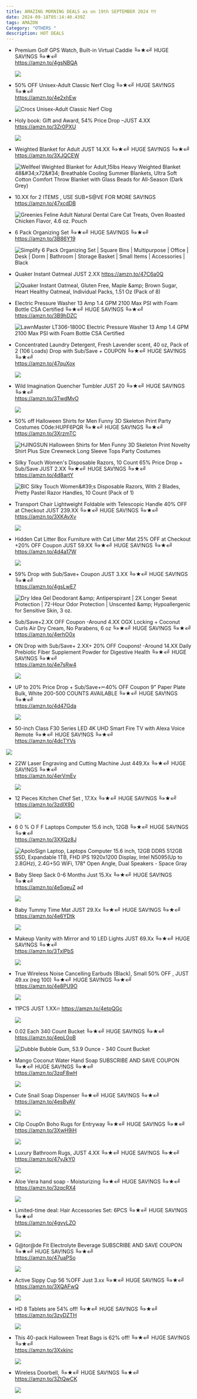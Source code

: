 ```yaml
---
title: AMAZING MORNING DEALS as on 19th SEPTEMBER 2024 ‼‼
date: 2024-09-18T05:14:40.439Z
tags: AMAZON
Category: "OTHERS "
description: HOT DEALS
---
```

* Premium Golf GPS Watch, Built-in Virtual Caddie
  ╚»★«╝ HUGE SAV!NGS ╚»★«╝\
  https://amzn.to/4gsNBQA<!--StartFragment-->

  ![](https://m.media-amazon.com/images/I/716u4c-MwhL._AC_SL1500_.jpg)

  <!--EndFragment-->
* 50% OFF
  Unisex-Adult Classic Nerf Clog
  ╚»★«╝ HUGE SAV!NGS ╚»★«╝\
  https://amzn.to/4e2xhEw<!--StartFragment-->

  ![Crocs Unisex-Adult Classic Nerf Clog](https://m.media-amazon.com/images/I/81pfqFHrYHL._AC_SX575_.jpg)

  <!--EndFragment-->
* Holy book: Gift and Award, 54% Price Drop –JUST 4.XX
  https://amzn.to/3Zr0PXU<!--StartFragment-->

  ![](https://m.media-amazon.com/images/I/61xPSCI2rEL._SL1500_.jpg)

  <!--EndFragment-->
* Weighted Blanket for Adult JUST 14.XX
  ╚»★«╝ HUGE SAV!NGS ╚»★«╝\
  https://amzn.to/3XJQCEW <!--StartFragment-->

  ![Wellfeel Weighted Blanket for Adult,15lbs Heavy Weighted Blanket 48\&#34;x72\&#34; Breathable Cooling Summer Blankets, Ultra Soft Cotton Comfort Throw Blanket with Glass Beads for All-Season (Dark Grey)](https://m.media-amazon.com/images/I/71-PZnV9rCL.__AC_SX300_SY300_QL70_FMwebp_.jpg)

  <!--EndFragment-->
* 10.XX for 2 ITEMS ,
  USE SUB+S@VE FOR MORE SAV!NGS
  https://amzn.to/47xcdDB<!--StartFragment-->

  ![Greenies Feline Adult Natural Dental Care Cat Treats, Oven Roasted Chicken Flavor, 4.6 oz. Pouch](https://m.media-amazon.com/images/I/51WNgR-XQ6L.jpg)

  <!--EndFragment-->
* 6 Pack Organizing Set 
  ╚»★«╝ HUGE SAV!NGS ╚»★«╝\
  https://amzn.to/3B86Y19<!--StartFragment-->

  ![Simplify 6 Pack Organizing Set | Square Bins | Multipurpose | Office | Desk | Dorm | Bathroom | Storage Basket | Small Items | Accessories | Black](https://m.media-amazon.com/images/I/71TFa6pQnxL.__AC_SX300_SY300_QL70_FMwebp_.jpg)

  <!--EndFragment-->
* Quaker Instant Oatmeal JUST 2.XX
  https://amzn.to/47C6a0Q<!--StartFragment-->

  ![Quaker Instant Oatmeal, Gluten Free, Maple \&amp; Brown Sugar, Heart Healthy Oatmeal, Individual Packs, 1.51 Oz (Pack of 8)](https://m.media-amazon.com/images/I/51Di6HSpR8L._SX300_SY300_QL70_FMwebp_.jpg)

  <!--EndFragment-->
* Electric Pressure Washer 13 Amp 1.4 GPM 2100 Max PSI with Foam Bottle CSA Certified
  ╚»★«╝ HUGE SAV!NGS ╚»★«╝\
  https://amzn.to/3B9hDZC<!--StartFragment-->

  ![LawnMaster LT306-1800C Electric Pressure Washer 13 Amp 1.4 GPM 2100 Max PSI with Foam Bottle CSA Certified](https://m.media-amazon.com/images/I/71ZFvbekC0L.__AC_SX300_SY300_QL70_FMwebp_.jpg)

  <!--EndFragment-->
* Concentrated Laundry Detergent, Fresh Lavender scent, 40 oz, Pack of 2 (106 Loads)
  Drop with Sub/Save + C0UPON
  ╚»★«╝ HUGE SAV!NGS ╚»★«╝\
  https://amzn.to/47quXox<!--StartFragment-->

  ![](https://m.media-amazon.com/images/I/71GzUMOjMyL._AC_SL1500_.jpg)

  <!--EndFragment-->
* Wild Imagination Quencher Tumbler JUST 20
  ╚»★«╝ HUGE SAV!NGS ╚»★«╝\
  https://amzn.to/3TwdMvO<!--StartFragment-->

  ![](https://m.media-amazon.com/images/I/51NzT68-Q3L._AC_SL1500_.jpg)

  <!--EndFragment-->
* 50% off 
  Halloween Shirts for Men Funny 3D Skeleton Print Party Costumes
  C0de:HUPF6PQR
  ╚»★«╝ HUGE SAV!NGS ╚»★«╝\
  https://amzn.to/3XrzmTC<!--StartFragment-->

  ![HJINGSUN Halloween Shirts for Men Funny 3D Skeleton Print Novelty Shirt Plus Size Crewneck Long Sleeve Tops Party Costumes](https://m.media-amazon.com/images/I/71eUQqY1qoL._AC_SX679_.jpg)

  <!--EndFragment-->
* Silky Touch Women's Disposable Razors, 10 Count
  65% Price Drop + Sub/Save JUST 2.XX
  ╚»★«╝ HUGE SAV!NGS ╚»★«╝\
  https://amzn.to/4d8artY<!--StartFragment-->

  ![BIC Silky Touch Women\&#39;s Disposable Razors, With 2 Blades, Pretty Pastel Razor Handles, 10 Count (Pack of 1)](https://m.media-amazon.com/images/I/41fQ69in3VL._SX300_SY300_QL70_FMwebp_.jpg)

  <!--EndFragment-->
* Transport Chair Lightweight Foldable with Telescopic Handle
  40% OFF at Checkout JUST 239.XX
  ╚»★«╝ HUGE SAV!NGS ╚»★«╝\
  https://amzn.to/3XKAvXv<!--StartFragment-->

  ![](https://m.media-amazon.com/images/I/41KspbwNz2L._SR400,400_.jpg)

  <!--EndFragment-->
* Hidden Cat Litter Box Furniture with Cat Litter Mat
  25% OFF at Checkout +20% OFF Coupon JUST 59.XX
  ╚»★«╝ HUGE SAV!NGS ╚»★«╝\
  https://amzn.to/4d4a17W<!--StartFragment-->

  ![](https://m.media-amazon.com/images/I/51Zfx45zFyL._SR400,400_.jpg)

  <!--EndFragment-->
* 59% Drop with Sub/Save+ Coupon JUST 3.XX
  ╚»★«╝ HUGE SAV!NGS ╚»★«╝\
  https://amzn.to/4gsLwE7<!--StartFragment-->

  ![Dry Idea Gel Deodorant \&amp; Antiperspirant | 2X Longer Sweat Protection | 72-Hour Odor Protection | Unscented \&amp; Hypoallergenic for Sensitive Skin, 3 oz.](https://m.media-amazon.com/images/I/41KrKHdgYfL._SX300_SY300_QL70_FMwebp_.jpg)

  <!--EndFragment-->
* Sub/Save+2.XX OFF Coupon -Around 4.XX
  OGX Locking + Coconut Curls Air Dry Cream, No Parabens, 6 oz
  ╚»★«╝ HUGE SAV!NGS ╚»★«╝\
  https://amzn.to/4erhO0x
* ON Drop with Sub/Save+ 2.XX+ 20% OFF Coupons! -Around 14.XX
  Daily Prebiotic Fiber Supplement Powder for Digestive Health 
  ╚»★«╝ HUGE SAV!NGS ╚»★«╝\
  https://amzn.to/4e7sRw4<!--StartFragment-->

  ![](https://m.media-amazon.com/images/I/61+pcsP0FfL._SL1500_.jpg)

  <!--EndFragment-->
* UP to 20% Price Drop + Sub/Save+✂40% OFF Coupon 
  9" Paper Plate Bulk, White 200-500 COUNTS AVAILABLE
  ╚»★«╝ HUGE SAV!NGS ╚»★«╝\
  https://amzn.to/4d47Gda<!--StartFragment-->

  ![](https://m.media-amazon.com/images/I/714ONNnzBfL._AC_SL1500_.jpg)

  <!--EndFragment-->
* 50-inch Class F30 Series LED 4K UHD Smart Fire TV with Alexa Voice Remote
  ╚»★«╝ HUGE SAV!NGS ╚»★«╝\
  https://amzn.to/4dcTYVs<!--StartFragment-->

![](https://m.media-amazon.com/images/I/81DM+ZzL8rL._AC_SL1500_.jpg)

* 22W Laser Engraving and Cutting Machine
  Just 449.Xx 
  ╚»★«╝ HUGE SAV!NGS ╚»★«╝\
  https://amzn.to/4erVmEv<!--StartFragment-->

  ![](https://m.media-amazon.com/images/I/81+4N-fSmQL._AC_SL1500_.jpg)
* 12 Pieces Kitchen Chef Set , 17.Xx 
  ╚»★«╝ HUGE SAV!NGS ╚»★«╝\
  https://amzn.to/3zdlX9D<!--StartFragment-->

  ![](https://m.media-amazon.com/images/I/71+bfygC42L._AC_SL1500_.jpg)
* 6 0 % O F F 
  Laptops Computer 15.6 inch, 12GB 
  ╚»★«╝ HUGE SAV!NGS ╚»★«╝\
  https://amzn.to/3XXQz8J<!--StartFragment-->

  ![ApoloSign Laptop, Laptops Computer 15.6 inch, 12GB DDR5 512GB SSD, Expandable 1TB, FHD IPS 1920x1200 Display, Intel N5095(Up to 2.8GHz), 2.4G+5G WiFi, 178° Open Angle, Dual Speakers - Space Gray](https://m.media-amazon.com/images/I/71wgrEe7afL._AC_SX522_.jpg)
* Baby Sleep Sack 0-6 Months Just 15.Xx 
  ╚»★«╝ HUGE SAV!NGS ╚»★«╝\
  https://amzn.to/4e5qeuZ    ad<!--StartFragment-->

  ![](https://m.media-amazon.com/images/I/81TJFQaO3IL._AC_SL1500_.jpg)
* Baby Tummy Time Mat 
  JUST 29.Xx 
  ╚»★«╝ HUGE SAV!NGS ╚»★«╝\
  https://amzn.to/4e6YDtk<!--StartFragment-->

  ![](https://m.media-amazon.com/images/I/81JZHK7z1PL._SL1500_.jpg)
* Makeup Vanity with Mirror and 10 LED Lights 
  JUST 69.Xx 
  ╚»★«╝ HUGE SAV!NGS ╚»★«╝\
  https://amzn.to/3TxlPbS<!--StartFragment-->

  ![](https://m.media-amazon.com/images/I/51juf46Zl7L._AC_SL1500_.jpg)
* True Wireless Noise Cancelling Earbuds (Black), Small
  50% OFF , JUST 49.xx (reg 100)
  ╚»★«╝ HUGE SAV!NGS ╚»★«╝\
  https://amzn.to/4e8PU9O<!--StartFragment-->

  ![](https://m.media-amazon.com/images/I/61joErBxERL._AC_SL1500_.jpg)
* 11PCS JUST 1.XX🔥
  https://amzn.to/4etpQGc<!--StartFragment-->

  ![](https://m.media-amazon.com/images/I/8147sCmq5BL._SL1500_.jpg)
* 0.02 Each
  340 Count Bucket
  ╚»★«╝ HUGE SAV!NGS ╚»★«╝\
  https://amzn.to/4epL0oB<!--StartFragment-->

  ![Dubble Bubble Gum, 53.9 Ounce - 340 Count Bucket](https://m.media-amazon.com/images/I/91fAa48PNJL._SX679_.jpg)
* Mango Coconut Water Hand Soap
  SUBSCRIBE AND SAVE COUPON 
  ╚»★«╝ HUGE SAV!NGS ╚»★«╝\
  https://amzn.to/3zqF8wH<!--StartFragment-->

  ![](https://m.media-amazon.com/images/I/71NiFSxMoML._SL1500_.jpg)
* Cute Snail Soap Dispenser
  ╚»★«╝ HUGE SAV!NGS ╚»★«╝\
  https://amzn.to/4esByAV<!--StartFragment-->

  ![](https://m.media-amazon.com/images/I/41a5sWWcAwL._AC_SL1000_.jpg)
* Clip Coup0n
  Boho Rugs for Entryway
  ╚»★«╝ HUGE SAV!NGS ╚»★«╝\
  https://amzn.to/3XwH9iH<!--StartFragment-->

  ![](https://m.media-amazon.com/images/I/81Z-XqzUFeL._AC_SL1500_.jpg)
* Luxury Bathroom Rugs, JUST 4.XX
  ╚»★«╝ HUGE SAV!NGS ╚»★«╝\
  https://amzn.to/47yJkY0<!--StartFragment-->

  ![](https://m.media-amazon.com/images/I/91aj8ee47XL._AC_SL1500_.jpg)
* Aloe Vera hand soap - Moisturizing
  ╚»★«╝ HUGE SAV!NGS ╚»★«╝\
  https://amzn.to/3zqcRX4<!--StartFragment-->

  ![](https://m.media-amazon.com/images/I/71k8iY482-L._SL1500_.jpg)
* Limited-time deal: Hair Accessories Set: 6PCS
  ╚»★«╝ HUGE SAV!NGS ╚»★«╝\
  https://amzn.to/4gvyLZO<!--StartFragment-->

  ![](https://m.media-amazon.com/images/I/715WmSS4zZL._SL1500_.jpg)
* G@tor@de Fit Electrolyte Beverage
  SUBSCRIBE AND SAVE COUPON 
  ╚»★«╝ HUGE SAV!NGS ╚»★«╝\
  https://amzn.to/47uaPSo<!--StartFragment-->

  ![](https://m.media-amazon.com/images/I/81Mk-vjE7GL._SL1500_.jpg)
* Active Sippy Cup
  56 %OFF Just 3.xx
  ╚»★«╝ HUGE SAV!NGS ╚»★«╝\
  https://amzn.to/3XQAFwQ<!--StartFragment-->

  ![](https://m.media-amazon.com/images/I/71g6qK1l-7L._AC_SL1500_.jpg)
* HD 8 Tablets are 54% off!
  ╚»★«╝ HUGE SAV!NGS ╚»★«╝\
  https://amzn.to/3zyDZTH<!--StartFragment-->

  ![](https://m.media-amazon.com/images/I/716NHsSc3HL._AC_SL1500_.jpg)
* This 40-pack Halloween Treat Bags is 62% off! 
  ╚»★«╝ HUGE SAV!NGS ╚»★«╝\
  https://amzn.to/3Xxkinc<!--StartFragment-->

  ![](https://m.media-amazon.com/images/I/71PLCXKRXUL._AC_SL1500_.jpg)
* Wireless Doorbell, 
  ╚»★«╝ HUGE SAV!NGS ╚»★«╝\
  https://amzn.to/3ZtQwCK<!--StartFragment-->

  ![](https://m.media-amazon.com/images/I/61rBS88+U5L._AC_SL1500_.jpg)
